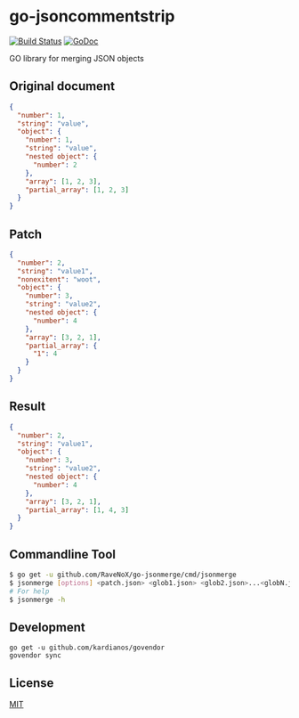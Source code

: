 # go-jsoncommentstrip
[![Build Status](https://travis-ci.org/RaveNoX/go-jsonmerge.svg?branch=master)](https://travis-ci.org/RaveNoX/go-jsonmerge)
[![GoDoc](https://godoc.org/github.com/RaveNoX/go-jsonmerge?status.svg)](https://godoc.org/github.com/RaveNoX/go-jsonmerge)

GO library for merging JSON objects

## Original document
```json
{  
  "number": 1,
  "string": "value",
  "object": {
    "number": 1,
    "string": "value",
    "nested object": {
      "number": 2
    },
    "array": [1, 2, 3],
    "partial_array": [1, 2, 3]
  }
}
```

## Patch
```json
{  
  "number": 2,
  "string": "value1",
  "nonexitent": "woot",
  "object": {
    "number": 3,
    "string": "value2",
    "nested object": {
      "number": 4
    },
    "array": [3, 2, 1],
    "partial_array": {
      "1": 4
    }
  }
}
```

## Result
```json
{  
  "number": 2,
  "string": "value1",
  "object": {
    "number": 3,
    "string": "value2",
    "nested object": {
      "number": 4
    },
    "array": [3, 2, 1],
    "partial_array": [1, 4, 3]
  }
}
```

## Commandline Tool

```bash
$ go get -u github.com/RaveNoX/go-jsonmerge/cmd/jsonmerge
$ jsonmerge [options] <patch.json> <glob1.json> <glob2.json>...<globN.json>
# For help
$ jsonmerge -h
```

## Development

```
go get -u github.com/kardianos/govendor
govendor sync
```


## License
[MIT](./LICENSE.MD)
